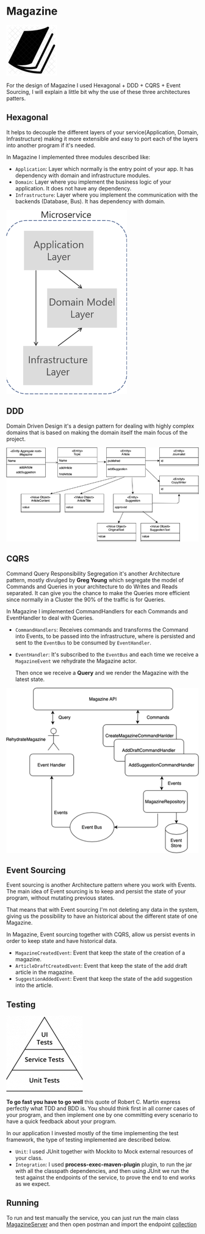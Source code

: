 # Magazine
![My image](img/magazine.png)

For the design of Magazine I used Hexagonal + DDD + CQRS + Event Sourcing, I will explain a little bit why the use of these three architectures patters.

## Hexagonal

It helps to decouple the different layers of your service(Application, Domain, Infrastructure) making it more extensible and easy to port each of the layers into another program if it's needed.

In Magazine I implemented three modules described like:

* ```Application```: Layer which normally is the entry point of your app. It has dependency with domain and infrastructure modules.
* ```Domain```: Layer where you implement the business logic of your application. It does not have any dependency.
* ```Infrastructure```: Layer where you implement the communication with the backends (Database, Bus). It has dependency with domain.

![My image](img/ddd.png)
## DDD

Domain Driven Design it's a design pattern for dealing with highly complex domains that is based on making the domain itself the main focus of the project.

![My image](img/ddd_diagram.png)

## CQRS

Command Query Responsibility Segregation it's another Architecture pattern, mostly divulged by **Greg Young** which segregate the model of Commands and Queries
in your architecture to do Writes and Reads separated. It can give you the chance to make the Queries more efficient since normally in a Cluster the 90% of the traffic
is for Queries.
 
In Magazine I implemented CommandHandlers for each Commands and EventHandler to deal with Queries.

* ```CommandHandlers```: Receives commands and transforms the Command into Events, to be passed into the infrastructure,
  where is persisted and sent to the ```EventBus``` to be consumed by ```EventHandler```.
* ```EventHandler```: It's subscribed to the ```EventBus``` and each time we receive a ```MagazineEvent```
  we rehydrate the Magazine actor. 
  
    Then once we receive a **Query** and we render the Magazine with the latest state.

![My image](img/cqrs.png)


## Event Sourcing

Event sourcing is another Architecture pattern where you work with Events. The main idea of Event sourcing is to keep and persist the state of your program, without mutating previous states.

That means that with Event sourcing I'm not deleting any data in the system, giving us the possibility to have an historical about the different state of one Magazine.

In Magazine, Event sourcing together with CQRS, allow us persist events in order to keep state and have historical data.

* ```MagazineCreatedEvent```: Event that keep the state of the creation of a magazine.
* ```ArticleDraftCreatedEvent```: Event that keep the state of the add draft article in the magazine.
* ```SuggestionAddedEvent```: Event that keep the state of the add suggestion into the article.

## Testing

![My image](img/testPyramid.png)

**To go fast you have to go well** this quote of Robert C. Martin express perfectly what TDD and BDD is. You should think first in all corner cases of your program, and then implement
one by one committing every scenario to have a quick feedback about your program.

In our application I invested mostly of the time implementing the test framework, the type of testing implemented are described below.

* ```Unit```: I used JUnit together with Mockito to Mock external resources of your class.
* ```Integration```: I used **process-exec-maven-plugin** plugin, to run the jar with all the classpath dependencies, 
and then using JUnit we run the test against the endpoints of the service, to prove the end to end works as we expect.
  
## Running

To run and test manually the service, you can just run the main class [MagazineServer](App/src/main/kotlin/com/politrons/resources/MagazineServer.kt)
 and then open postman and import the endpoint [collection](postman/Magazine.postman_collection.json)